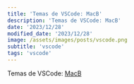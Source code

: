 ```yaml
---
title: 'Temas de VSCode: MacB'
description: 'Temas de VSCode: MacB'
date: '2023/12/28'
modified_date: '2023/12/28'
image: /assets/images/posts/vscode.png
subtitle: 'vscode'
tags: 'vscode'
---
```


Temas de VSCode: [MacB](https://marketplace.visualstudio.com/items?itemName=dev-macb.macb-vscode-theme)
